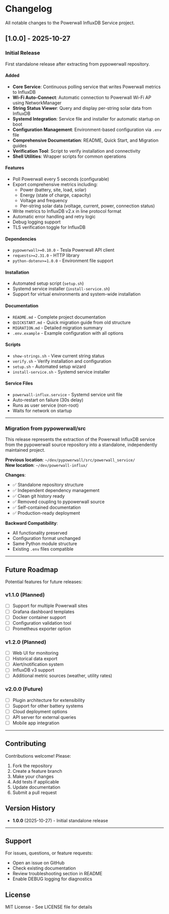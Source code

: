 # Changelog

All notable changes to the Powerwall InfluxDB Service project.

## [1.0.0] - 2025-10-27

### Initial Release

First standalone release after extracting from pypowerwall repository.

#### Added
- **Core Service**: Continuous polling service that writes Powerwall metrics to InfluxDB
- **Wi-Fi Auto-Connect**: Automatic connection to Powerwall Wi-Fi AP using NetworkManager
- **String Status Viewer**: Query and display per-string solar data from InfluxDB
- **Systemd Integration**: Service file and installer for automatic startup on boot
- **Configuration Management**: Environment-based configuration via `.env` file
- **Comprehensive Documentation**: README, Quick Start, and Migration guides
- **Verification Tool**: Script to verify installation and connectivity
- **Shell Utilities**: Wrapper scripts for common operations

#### Features
- Poll Powerwall every 5 seconds (configurable)
- Export comprehensive metrics including:
  - Power (battery, site, load, solar)
  - Energy (state of charge, capacity)
  - Voltage and frequency
  - Per-string solar data (voltage, current, power, connection status)
- Write metrics to InfluxDB v2.x in line protocol format
- Automatic error handling and retry logic
- Debug logging support
- TLS verification toggle for InfluxDB

#### Dependencies
- `pypowerwall>=0.10.0` - Tesla Powerwall API client
- `requests>=2.31.0` - HTTP library
- `python-dotenv>=1.0.0` - Environment file support

#### Installation
- Automated setup script (`setup.sh`)
- Systemd service installer (`install-service.sh`)
- Support for virtual environments and system-wide installation

#### Documentation
- `README.md` - Complete project documentation
- `QUICKSTART.md` - Quick migration guide from old structure
- `MIGRATION.md` - Detailed migration summary
- `.env.example` - Example configuration with all options

#### Scripts
- `show-strings.sh` - View current string status
- `verify.sh` - Verify installation and configuration
- `setup.sh` - Automated setup wizard
- `install-service.sh` - Systemd service installer

#### Service Files
- `powerwall-influx.service` - Systemd service unit file
- Auto-restart on failure (30s delay)
- Runs as user service (non-root)
- Waits for network on startup

---

### Migration from pypowerwall/src

This release represents the extraction of the Powerwall InfluxDB service from the pypowerwall source repository into a standalone, independently maintained project.

**Previous location**: `~/dev/pypowerwall/src/powerwall_service/`  
**New location**: `~/dev/powerwall-influx/`

**Changes**:
- ✅ Standalone repository structure
- ✅ Independent dependency management
- ✅ Clean git history ready
- ✅ Removed coupling to pypowerwall source
- ✅ Self-contained documentation
- ✅ Production-ready deployment

**Backward Compatibility**:
- All functionality preserved
- Configuration format unchanged
- Same Python module structure
- Existing `.env` files compatible

---

## Future Roadmap

Potential features for future releases:

### v1.1.0 (Planned)
- [ ] Support for multiple Powerwall sites
- [ ] Grafana dashboard templates
- [ ] Docker container support
- [ ] Configuration validation tool
- [ ] Prometheus exporter option

### v1.2.0 (Planned)
- [ ] Web UI for monitoring
- [ ] Historical data export
- [ ] Alert/notification system
- [ ] InfluxDB v3 support
- [ ] Additional metric sources (weather, utility rates)

### v2.0.0 (Future)
- [ ] Plugin architecture for extensibility
- [ ] Support for other battery systems
- [ ] Cloud deployment options
- [ ] API server for external queries
- [ ] Mobile app integration

---

## Contributing

Contributions welcome! Please:
1. Fork the repository
2. Create a feature branch
3. Make your changes
4. Add tests if applicable
5. Update documentation
6. Submit a pull request

## Version History

- **1.0.0** (2025-10-27) - Initial standalone release

---

## Support

For issues, questions, or feature requests:
- Open an issue on GitHub
- Check existing documentation
- Review troubleshooting section in README
- Enable DEBUG logging for diagnostics

## License

MIT License - See LICENSE file for details
